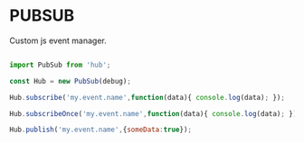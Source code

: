 # PUBSUB
Custom js event manager.

```javascript

import PubSub from 'hub';

const Hub = new PubSub(debug);

Hub.subscribe('my.event.name',function(data){ console.log(data); });

Hub.subscribeOnce('my.event.name',function(data){ console.log(data); });

Hub.publish('my.event.name',{someData:true});

```

